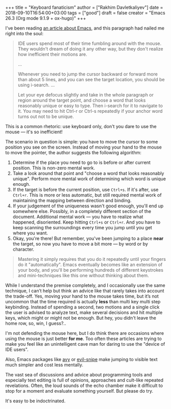 +++
title = "Keyboard fanaticism"
author = ["Rakhim Davletkaliyev"]
date = 2018-09-10T16:54:00+03:00
tags = ["good"]
draft = false
creator = "Emacs 26.3 (Org mode 9.1.9 + ox-hugo)"
+++

I've been reading [an article about Emacs](https://sites.google.com/site/steveyegge2/effective-emacs), and this paragraph had nailed me right into the soul:

> IDE users spend most of their time fumbling around with the mouse. They wouldn't dream of doing it any other way, but they don't realize how inefficient their motions are.
>
> ...
>
> Whenever you need to jump the cursor backward or forward more than about 5 lines, and you can see the target location, you should be using i-search.
> ...
>
> Let your eye defocus slightly and take in the whole paragraph or region around the target point, and choose a word that looks reasonably unique or easy to type. Then i-search for it to navigate to it. You may need to hit Ctrl-r or Ctrl-s repeatedly if your anchor word turns out not to be unique.

This is a common rhetoric: use keyboard only, don't you dare to use the mouse — it's so inefficient!

The scenario in question is simple: you have to move the cursor to some position you see on the screen. Instead of moving your hand to the mouse to move the pointer, the author suggests the following algorithm:

1.  Determine if the place you need to go to is before or after current position. This is non-zero mental work.
2.  Take a look around that point and "choose a word that looks reasonably unique". Perform more mental work of determining which word is unique enough.
3.  If the target is before the current position, use `Ctrl+s`. If it's after, use `Ctrl+r`. This is more or less automatic, but still required mental work of maintaining the mapping between direction and binding.
4.  If your judgement of the uniqueness wasn't good enough, you'll end up somewhere else. Possibly, in a completely different section of the document. Additional mental work — you have to realize what happened, disoriented. Keep hitting `Ctrl+s` or `Ctrl+r`. And you have to keep scanning the surroundings every time you jump until you get where you want.
5.  Okay, you're there! But remember, you've been jumping to a place **near** the target, so now you have to move a bit more — by word or by character.

> Mastering it simply requires that you do it repeatedly until your fingers do it "automatically". Emacs eventually becomes like an extension of your body, and you'll be performing hundreds of different keystrokes and mini-techniques like this one without thinking about them.

While I understand the premise completely, and I occasionally use the same technique, I can’t help but think an advice like that rarely takes into account the trade-off. Yes, moving your hand to the mouse takes time, but it’s not uncommon that the time required is actually **less** than multi key multi step keybinding. Instead of spending a second, two motions and a single click the user is advised to analyze text, make several decisions and hit multiple keys, which might or might not be enough. But hey, you didn't leave the home row, so, win, I guess?..

I'm not defending the mouse here, but I do think there are occasions where using the mouse is just better **for me**. Too often these articles are trying to make you feel like an unintelligent cave man for daring to use the "device of IDE users".

Also, Emacs packages like [avy](https://github.com/abo-abo/avy) or [evil-snipe](https://github.com/hlissner/evil-snipe) make jumping to visible text much simpler and cost less mentally.

The vast sea of discussions and advice about programming tools and especially text editing is full of opinions, approaches and cult-like repeated revelations. Often, the loud sounds of the echo chamber make it difficult to stop for a moment and evaluate something yourself. But please do try.

It's easy to be indoctrinated.
